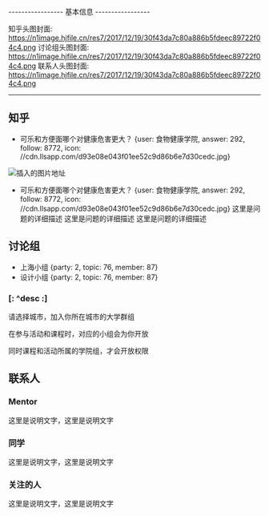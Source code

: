 ----------------- 基本信息 -----------------

知乎头图封面<cover1>: https://n1image.hjfile.cn/res7/2017/12/19/30f43da7c80a886b5fdeec89722f04c4.png
讨论组头图封面<cover2>: https://n1image.hjfile.cn/res7/2017/12/19/30f43da7c80a886b5fdeec89722f04c4.png
联系人头图封面<cover3>: https://n1image.hjfile.cn/res7/2017/12/19/30f43da7c80a886b5fdeec89722f04c4.png

--------------------------------------------

## 知乎

* 可乐和方便面哪个对健康危害更大？ {user: 食物健康学院, answer: 292, follow: 8772, icon: //cdn.llsapp.com/d93e08e043f01ee52c9d86b6e7d30cedc.jpg}

![插入的图片地址](https://n1image.hjfile.cn/res7/2017/12/19/30f43da7c80a886b5fdeec89722f04c4.png)

* 可乐和方便面哪个对健康危害更大？ {user: 食物健康学院, answer: 292, follow: 8772, icon: //cdn.llsapp.com/d93e08e043f01ee52c9d86b6e7d30cedc.jpg}
  这里是问题的详细描述 这里是问题的详细描述 这里是问题的详细描述




## 讨论组

* 上海小组 {party: 2, topic: 76, member: 87}
* 设计小组 {party: 2, topic: 76, member: 87}


### [: ^desc :]

请选择城市，加入你所在城市的大学群组

在参与活动和课程时，对应的小组会为你开放

同时课程和活动所属的学院组，才会开放权限


## 联系人

### Mentor

这里是说明文字，这里是说明文字

### 同学

这里是说明文字，这里是说明文字

### 关注的人

这里是说明文字，这里是说明文字
